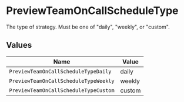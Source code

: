 # PreviewTeamOnCallScheduleType

The type of strategy. Must be one of "daily", "weekly", or "custom".


## Values

| Name                                  | Value                                 |
| ------------------------------------- | ------------------------------------- |
| `PreviewTeamOnCallScheduleTypeDaily`  | daily                                 |
| `PreviewTeamOnCallScheduleTypeWeekly` | weekly                                |
| `PreviewTeamOnCallScheduleTypeCustom` | custom                                |